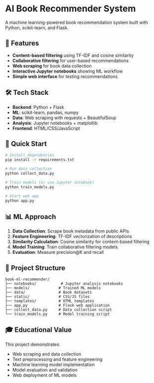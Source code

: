 # AI Book Recommender System

A machine learning-powered book recommendation system built with Python, scikit-learn, and Flask.

## 🎯 Features

- **Content-based filtering** using TF-IDF and cosine similarity
- **Collaborative filtering** for user-based recommendations
- **Web scraping** for book data collection
- **Interactive Jupyter notebooks** showing ML workflow
- **Simple web interface** for testing recommendations

## 🛠️ Tech Stack

- **Backend**: Python + Flask
- **ML**: scikit-learn, pandas, numpy
- **Data**: Web scraping with requests + BeautifulSoup
- **Analysis**: Jupyter notebooks + matplotlib
- **Frontend**: HTML/CSS/JavaScript

## 🚀 Quick Start

```bash
# Install dependencies
pip install -r requirements.txt

# Run data collection
python collect_data.py

# Train models (or use Jupyter notebook)
python train_models.py

# Start web app
python app.py
```

## 📊 ML Approach

1. **Data Collection**: Scrape book metadata from public APIs
2. **Feature Engineering**: TF-IDF vectorization of descriptions
3. **Similarity Calculation**: Cosine similarity for content-based filtering
4. **Model Training**: Train collaborative filtering models
5. **Evaluation**: Measure precision@K and recall

## 📁 Project Structure

```
book-ml-recommender/
├── notebooks/           # Jupyter analysis notebooks
├── models/             # Trained ML models
├── data/               # Book datasets
├── static/             # CSS/JS files
├── templates/          # HTML templates
├── app.py              # Flask web application
├── collect_data.py     # Data collection script
└── train_models.py     # Model training script
```

## 🎓 Educational Value

This project demonstrates:
- Web scraping and data collection
- Text preprocessing and feature engineering
- Machine learning model implementation
- Model evaluation and validation
- Web deployment of ML models